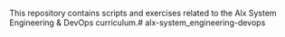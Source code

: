 This repository contains scripts and exercises related to the Alx System Engineering & DevOps curriculum.# alx-system_engineering-devops
